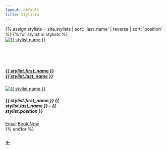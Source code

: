 ```yaml
---
layout: default
title: Stylists
---
```

<div class="row">
  {% assign stylists = site.stylists | sort: 'last_name' | reverse | sort: 'position' %}
  {% for stylist in stylists %}
  <!-- Card for small screens/phones -->
  <div class="col mb-5 d-sm-none">
    <a href="{{ site.baseurl }}{{ stylist.url }}">
      <div style="width: 10rem;" class="card bg-primary mx-auto">
        <img style="min-height: 80px" class="card-img" src="{{ site.baseurl }}/assets/images/{{ stylist.image_link | default: "blank_image.png" }}" alt="{{ stylist.name }}">
        <div class="card-img-overlay h-100 d-flex flex-column justify-content-end">
          <div class="card-text text-black">
            <h5 class="bg-primary text-black border-secondary rounded p-1 m-0 text-center">{{ stylist.first_name }} {{ stylist.last_name }}</h5>
          </div>
        </div>
      </div>
    </a>
  </div>
  <!-- card for larger screens -->
  <div class="col mb-3 mx-1 d-none d-sm-inline">
    <div style="width: 15rem;" class="card bg-primary mx-auto">
      <a href="{{ site.baseurl }}{{ stylist.url }}">
        <img style="" class="card-img-top" src="{{ site.baseurl }}/assets/images/{{ stylist.image_link  | default: "blank_image.png" }}" alt="{{ stylist.name }}">
      </a>
      <div class="card-body">
        <div class="card-text">
          <h5 class="bg-primary border-secondary rounded p-1 mb-2 text-center">{{ stylist.first_name }} {{ stylist.last_name }} - {{ stylist.position }}</h5>
          <a class="btn btn-dark w-100 text-center" href="mailto:{{ stylist.email | default: "wildflowersalonmpls@gmail.com" }}">Email</a>
          <a class="btn btn-dark mt-1 w-100 text-center" href="{{ stylist.custom_vagaro_link | default: site.vagaro_link }}">Book Now</a>
        </div>
      </div>
    </div>
  </div>
  {% endfor %}
</div>
<div class="row">
  <div class="col-12 text-center">
    <a href="/" class="btn btn-dark mt-2"><h3>&larr;</h3></a>
  </div>
</div>

